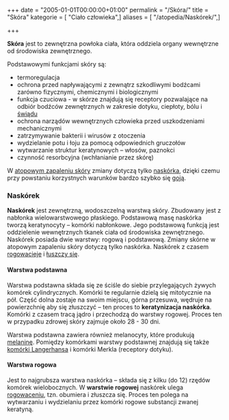 +++
date = "2005-01-01T00:00:00+01:00"
permalink = "/Skóra/"
title = "Skóra"
kategorie = [ "Ciało człowieka",]
aliases = [ "/atopedia/Naskórek/",]

+++

**Skóra** jest to zewnętrzna powłoka ciała, która oddziela organy wewnętrzne od środowiska zewnętrznego.

Podstawowymi funkcjami skóry są:

-   termoregulacja
-   ochrona przed napływającymi z zewnątrz szkodliwymi bodźcami zarówno fizycznymi, chemicznymi i biologicznymi
-   funkcja czuciowa - w skórze znajdują się receptory pozwalające na odbiór bodźców zewnętrznych w zakresie dotyku, ciepłoty, bólu i [świądu](/atopedia/Świąd "wikilink")
-   ochrona narządów wewnętrznych człowieka przed uszkodzeniami mechanicznymi
-   zatrzymywanie bakterii i wirusów z otoczenia
-   wydzielanie potu i łoju za pomocą odpowiednich gruczołów
-   wytwarzanie struktur keratynowych – włosów, paznokci
-   czynność resorbcyjna (wchłanianie przez skórę)

W [atopowym zapaleniu skóry](/atopedia/Atopowe_zapalenie_skóry "wikilink") zmiany dotyczą tylko [naskórka](/atopedia/Naskórek "wikilink"), dzięki czemu przy powstaniu korzystnych warunków bardzo szybko się [goją](/atopedia/Gojenie "wikilink").

### Naskórek

**Naskórek** jest zewnętrzną, wodoszczelną warstwą skóry. Zbudowany jest z nabłonka wielowarstwowego płaskiego. Podstawową masę naskórka tworzą keratynocyty – komórki nabłonkowe. Jego podstawową funkcją jest oddzielenie wewnętrznych tkanek ciała od środowiska zewnętrznego. Naskórek posiada dwie warstwy: rogową i podstawową. Zmiany skórne w atopowym zapaleniu skóry dotyczą tylko naskórka. Naskórek z czasem [rogowacieje](/atopedia/Rogowacenie "wikilink") i [łuszczy się](/atopedia/Łuszczenie "wikilink").

#### Warstwa podstawna

Warstwa podstawna składa się ze ściśle do siebie przylegających żywych komórek cylindrycznych. Komórki te regularnie dzielą się mitotycznie na pół. Część dolna zostaje na swoim miejscu, górna przesuwa, wędruje na powierzchnię aby się złuszczyć – ten proces to **keratynizacja naskórka**. Komórki z czasem tracą jądro i przechodzą do warstwy rogowej. Proces ten w przypadku zdrowej skóry zajmuje około 28 - 30 dni.

Warstwa podstawna zawiera również melanocyty, które produkują [melaninę](/atopedia/Melanina "wikilink"). Pomiędzy komórkami warstwy podstawnej znajdują się także [komórki Langerhansa](/atopedia/komórki_Langerhansa "wikilink") i komórki Merkla (receptory dotyku).

#### Warstwa rogowa

Jest to najgrubsza warstwa naskórka – składa się z kilku (do 12) rzędów komórek wielobocznych. W **warstwie rogowej** naskórek ulega [rogowaceniu](/atopedia/Rogowacenie "wikilink"), tzn. obumiera i złuszcza się. Proces ten polega na wytwarzaniu i wydzielaniu przez komórki rogowe substancji zwanej keratyną.
